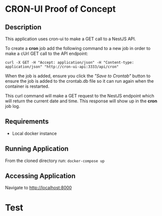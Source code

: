 # CRON-UI Proof of Concept

## Description

This application uses cron-ui to make a GET call to a NestJS API.

To create a **cron** job add the following command to a new job in order to make a cUrl GET call to the API endpoint:

`curl -X GET -H "Accept: application/json" -H "Content-type: application/json" "http://cron-ui-api:3333/api/cron"`

When the job is added, ensure you click the _"Save to Crontab"_ button to ensure the job is added to the crontab.db file so it can run again when the container is restarted.

This curl command will make a GET request to the NestJS endpoint which will return the current date and time. This response will show up in the **cron** job log.

## Requirements

- Local docker instance

## Running Application

From the cloned directory run: `docker-compose up`

## Accessing Application

Navigate to <http://localhost:8000>

# Test
